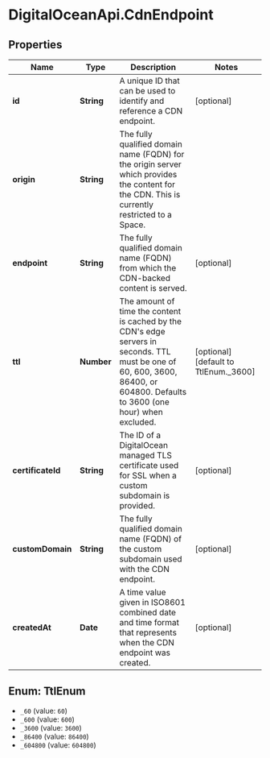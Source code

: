 # DigitalOceanApi.CdnEndpoint

## Properties
Name | Type | Description | Notes
------------ | ------------- | ------------- | -------------
**id** | **String** | A unique ID that can be used to identify and reference a CDN endpoint. | [optional] 
**origin** | **String** | The fully qualified domain name (FQDN) for the origin server which provides the content for the CDN. This is currently restricted to a Space. | 
**endpoint** | **String** | The fully qualified domain name (FQDN) from which the CDN-backed content is served. | [optional] 
**ttl** | **Number** | The amount of time the content is cached by the CDN&#x27;s edge servers in seconds. TTL must be one of 60, 600, 3600, 86400, or 604800. Defaults to 3600 (one hour) when excluded. | [optional] [default to TtlEnum._3600]
**certificateId** | **String** | The ID of a DigitalOcean managed TLS certificate used for SSL when a custom subdomain is provided. | [optional] 
**customDomain** | **String** | The fully qualified domain name (FQDN) of the custom subdomain used with the CDN endpoint. | [optional] 
**createdAt** | **Date** | A time value given in ISO8601 combined date and time format that represents when the CDN endpoint was created. | [optional] 

<a name="TtlEnum"></a>
## Enum: TtlEnum

* `_60` (value: `60`)
* `_600` (value: `600`)
* `_3600` (value: `3600`)
* `_86400` (value: `86400`)
* `_604800` (value: `604800`)


